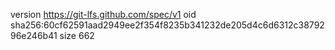 version https://git-lfs.github.com/spec/v1
oid sha256:60cf62591aad2949ee2f354f8235b341232de205d4c6d6312c3879296e246b41
size 662
